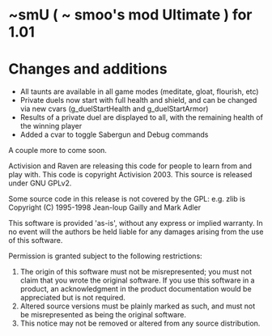 # ~smU ( ~ smoo's mod Ultimate ) for 1.01

# Changes and additions

* All taunts are available in all game modes (meditate, gloat, flourish, etc)
* Private duels now start with full health and shield, and can be changed via new cvars (g_duelStartHealth and g_duelStartArmor)
* Results of a private duel are displayed to all, with the remaining health of the winning player
* Added a cvar to toggle Sabergun and Debug commands

A couple more to come soon.

Activision and Raven are releasing this code for people to learn from and play with. 
This code is copyright Activision 2003. This source is released under GNU GPLv2.


Some source code in this release is not covered by the GPL:
e.g.
zlib is Copyright (C) 1995-1998 Jean-loup Gailly and Mark Adler


  This software is provided 'as-is', without any express or implied
  warranty.  In no event will the authors be held liable for any damages
  arising from the use of this software.

  Permission is granted subject to the following restrictions:

  1. The origin of this software must not be misrepresented; you must not
     claim that you wrote the original software. If you use this software
     in a product, an acknowledgment in the product documentation would be
     appreciated but is not required.
  2. Altered source versions must be plainly marked as such, and must not be
     misrepresented as being the original software.
  3. This notice may not be removed or altered from any source distribution.
